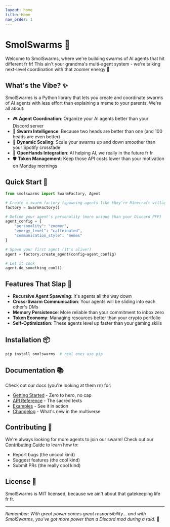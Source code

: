 ```yaml
---
layout: home
title: Home
nav_order: 1
---
```


# SmolSwarms 🤖

Welcome to SmolSwarms, where we're building swarms of AI agents that hit different fr fr! This ain't your grandma's multi-agent system - we're talking next-level coordination with that zoomer energy 🚀

## What's the Vibe? ✨

SmolSwarms is a Python library that lets you create and coordinate swarms of AI agents with less effort than explaining a meme to your parents. We're all about:

- 🎮 **Agent Coordination**: Organize your AI agents better than your Discord server
- 🧠 **Swarm Intelligence**: Because two heads are better than one (and 100 heads are even better)
- 🔄 **Dynamic Scaling**: Scale your swarms up and down smoother than your Spotify crossfade
- 🤝 **OpenHands Integration**: AI helping AI, we really in the future fr fr
- 🛡️ **Token Management**: Keep those API costs lower than your motivation on Monday mornings

## Quick Start 🚀

```python
from smolswarms import SwarmFactory, Agent

# Create a swarm factory (spawning agents like they're Minecraft villagers)
factory = SwarmFactory()

# Define your agent's personality (more unique than your Discord PFP)
agent_config = {
    "personality": "zoomer",
    "energy_level": "caffeinated",
    "communication_style": "memes"
}

# Spawn your first agent (it's alive!)
agent = factory.create_agent(config=agent_config)

# Let it cook
agent.do_something_cool()
```

## Features That Slap 💯

- **Recursive Agent Spawning**: It's agents all the way down
- **Cross-Swarm Communication**: Your agents will be sliding into each other's DMs
- **Memory Persistence**: More reliable than your commitment to inbox zero
- **Token Economy**: Managing resources better than your crypto portfolio
- **Self-Optimization**: These agents level up faster than your gaming skills

## Installation 📦

```bash
pip install smolswarms  # real ones use pip
```

## Documentation 📚

Check out our docs (you're looking at them rn) for:
- [Getting Started](getting-started.html) - Zero to hero, no cap
- [API Reference](api-reference.html) - The sacred texts
- [Examples](examples.html) - See it in action
- [Changelog](https://github.com/ultrainstinct0x/smolswarms/blob/main/CHANGELOG.md) - What's new in the multiverse

## Contributing 🤝

We're always looking for more agents to join our swarm! Check out our [Contributing Guide](https://github.com/ultrainstinct0x/smolswarms/blob/main/CONTRIBUTING.md) to learn how to:
- Report bugs (the uncool kind)
- Suggest features (the cool kind)
- Submit PRs (the really cool kind)

## License 📜

SmolSwarms is MIT licensed, because we ain't about that gatekeeping life fr fr.

---

*Remember: With great power comes great responsibility... and with SmolSwarms, you've got more power than a Discord mod during a raid.* 💪
